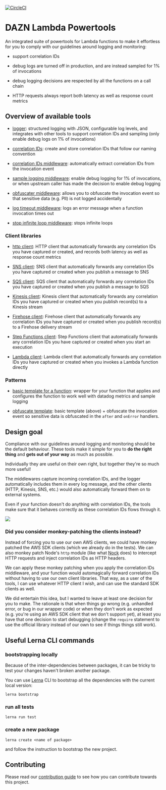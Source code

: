 [![CircleCI](https://circleci.com/gh/getndazn/dazn-lambda-powertools.svg?style=svg)](https://circleci.com/gh/getndazn/dazn-lambda-powertools)

# DAZN Lambda Powertools

An integrated suite of powertools for Lambda functions to make it effortless for you to comply with our guidelines around logging and monitoring:

* support correlation IDs

* debug logs are turned off in production, and are instead sampled for 1% of invocations

* debug logging decisions are respected by all the functions on a call chain

* HTTP requests always report both latency as well as response count metrics

## Overview of available tools

* [logger](/packages/lambda-powertools-logger): structured logging with JSON, configurable log levels, and integrates with other tools to support correlation IDs and sampling (only enable debug logs on 1% of invocations)

* [correlation IDs](/packages/lambda-powertools-correlation-ids): create and store correlation IDs that follow our naming convention

* [correlation IDs middleware](/packages/lambda-powertools-middleware-correlation-ids): automatically extract correlation IDs from the invocation event

* [sample logging middleware](/packages/lambda-powertools-middleware-sample-logging): enable debug logging for 1% of invocations, or when upstream caller has made the decision to enable debug logging

* [obfuscater middleware](/packages/lambda-powertools-middleware-obfuscater): allows you to obfuscate the invocation event so that sensitive data (e.g. PII) is not logged accidentally

* [log timeout middleware](/packages/lambda-powertools-middleware-log-timeout): logs an error message when a function invocation times out

* [stop infinite loop middleware](/packages/lambda-powertools-middleware-stop-infinite-loop): stops infinite loops

### Client libraries

* [http client](/packages/lambda-powertools-http-client): HTTP client that automatically forwards any correlation IDs you have captured or created, and records both latency as well as response count metrics

* [SNS client](/packages/lambda-powertools-sns-client): SNS client that automatically forwards any correlation IDs you have captured or created when you publish a message to SNS

* [SQS client](/packages/lambda-powertools-sqs-client): SQS client that automatically forwards any correlation IDs you have captured or created when you publish a message to SQS

* [Kinesis client](/packages/lambda-powertools-kinesis-client): Kinesis client that automatically forwards any correlation IDs you have captured or created when you publish record(s) to a Kinesis stream

* [Firehose client](/packages/lambda-powertools-firehose-client): Firehose client that automatically forwards any correlation IDs you have captured or created when you publish record(s) to a Firehose delivery stream

* [Step Functions client](/packages/lambda-powertools-step-functions-client): Step Functions client that automatically forwards any correlation IDs you have captured or created when you start an execution

* [Lambda client](/packages/lambda-powertools-lambda-client): Lambda client that automatically forwards any correlation IDs you have captured or created when you invokes a Lambda function directly

### Patterns

* [basic template for a function](/packages/lambda-powertools-pattern-basic): wrapper for your function that applies and configures the function to work well with datadog metrics and sample logging

* [obfuscate template](/packages/lambda-powertools-pattern-obfuscate): basic template (above) + obfuscate the invocation event so sensitive data is obfuscated in the `after` and `onError` handlers.

## Design goal

Compliance with our guidelines around logging and monitoring should be the default behaviour. These tools make it simple for you to **do the right thing** and **gets out of your way** as much as possible.

Individually they are useful on their own right, but together they're so much more useful!

The middlewares capture incoming correlation IDs, and the logger automatically includes them in every log message, and the other clients (HTTP, Kinesis, SNS, etc.) would also automatically forward them on to external systems.

Even if your function doesn't do anything with correlation IDs, the tools make sure that it behaves correctly as these correlation IDs flows through it.

![](powertools-illustrated.png)

### Did you consider monkey-patching the clients instead?

Instead of forcing you to use our own AWS clients, we could have monkey patched the AWS SDK clients (which we already do in the tests). We can also monkey patch Node's `http` module (like what [Nock](https://github.com/node-nock/nock) does) to intercept HTTP requests and inject correlation IDs as HTTP headers.

We can apply these monkey patching when you apply the correlation IDs middleware, and your function would automagically forward correlation IDs without having to use our own client libraries. That way, as a user of the tools, I can use whatever HTTP client I wish, and can use the standard SDK clients as well.

We did entertain this idea, but I wanted to leave at least one decision for you to make. The rationale is that when things go wrong (e.g. unhandled error, or bug in our wrapper code) or when they don't work as expected (e.g. you're using an AWS SDK client that we don't support yet), at least you have that one decision to start debugging (change the `require` statement to use the official library instead of our own to see if things things still work).

## Useful Lerna CLI commands

### bootstrapping locally

Because of the inter-dependencies between packages, it can be tricky to test your changes haven't broken another package.

You can use [Lerna](https://lerna.js.org/) CLI to bootstrap all the dependencies with the current local version:

```
lerna bootstrap
```

### run all tests

```
lerna run test
```

### create a new package

```
lerna create <name of package>
```

and follow the instruction to bootstrap the new project.

## Contributing

Please read our [contribution guide](CONTRIBUTING.md) to see how you can contribute towards this project.

